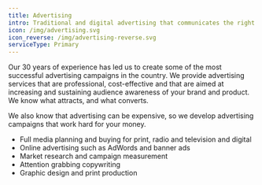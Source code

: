 ```yaml
---
title: Advertising
intro: Traditional and digital advertising that communicates the right messages
icon: /img/advertising.svg
icon_reverse: /img/advertising-reverse.svg
serviceType: Primary
---
```


Our 30 years of experience has led us to create some of the most successful
advertising campaigns in the country. We provide advertising services that are
professional, cost-effective and that are aimed at increasing and sustaining
audience awareness of your brand and product. We know what attracts, and what
converts.

We also know that advertising can be expensive, so we develop advertising
campaigns that work hard for your money.

* Full media planning and buying for print, radio and television and digital
* Online advertising such as AdWords and banner ads
* Market research and campaign measurement
* Attention grabbing copywriting
* Graphic design and print production
